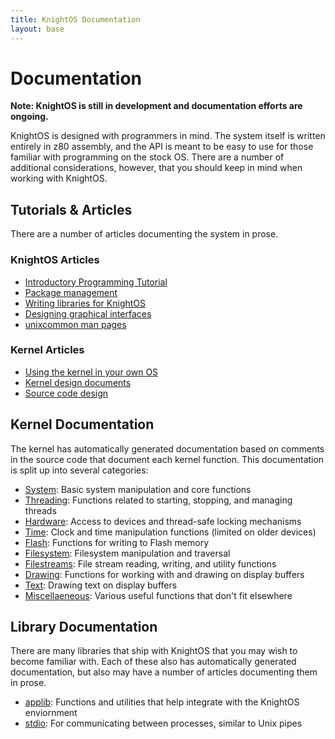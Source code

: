 ```yaml
---
title: KnightOS Documentation
layout: base
---
```


# Documentation

**Note: KnightOS is still in development and documentation efforts are ongoing.**

KnightOS is designed with programmers in mind. The system itself is written entirely in z80 assembly,
and the API is meant to be easy to use for those familiar with programming on the stock OS. There are
a number of additional considerations, however, that you should keep in mind when working with
KnightOS.

## Tutorials & Articles

There are a number of articles documenting the system in prose.

### KnightOS Articles

* [Introductory Programming Tutorial](/docs/intro-programming-tutorial.html)
* [Package management](#)
* [Writing libraries for KnightOS](#)
* [Designing graphical interfaces](#)
* [unixcommon man pages](#)

### Kernel Articles

* [Using the kernel in your own OS](#)
* [Kernel design documents](#)
* [Source code design](#)

## Kernel Documentation

The kernel has automatically generated documentation based on comments in the source code that document
each kernel function. This documentation is split up into several categories:

* [System](#): Basic system manipulation and core functions
* [Threading](#): Functions related to starting, stopping, and managing threads
* [Hardware](#): Access to devices and thread-safe locking mechanisms
* [Time](#): Clock and time manipulation functions (limited on older devices)
* [Flash](#): Functions for writing to Flash memory
* [Filesystem](#): Filesystem manipulation and traversal
* [Filestreams](#): File stream reading, writing, and utility functions
* [Drawing](#): Functions for working with and drawing on display buffers
* [Text](#): Drawing text on display buffers
* [Miscellaeneous](#): Various useful functions that don't fit elsewhere

## Library Documentation

There are many libraries that ship with KnightOS that you may wish to become familiar with. Each of these
also has automatically generated documentation, but also may have a number of articles documenting them in
prose.

* [applib](#): Functions and utilities that help integrate with the KnightOS enviornment
* [stdio](#): For communicating between processes, similar to Unix pipes
